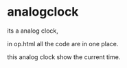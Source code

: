 # analogclock

its a analog clock,

in op.html all the code are in one place.

this analog clock show the current time.

